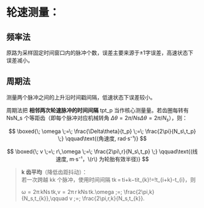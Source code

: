 # 轮速测量：

## 频率法

原路为采样固定时间窗口内的脉冲个数，误差主要来源于±1字误差，高速状态下误差减小。



## 周期法

测量两个脉冲之间的上升沿时间戳间隔，低速状态下误差较小。


周期法把 **相邻两次轮速脉冲的时间间隔** tpt_p 当作核心测量量。若齿圈每转有 NsN_s 个等距齿（即每个脉冲对应机械转角 $Δθ=2π/Ns\Delta\theta = 2\pi/N_s$），则：


$$
\boxed{\; \omega \;=\; \frac{\Delta\theta}{t_p} \;=\; \frac{2\pi}{N_s\,t_p} \;} \qquad\text{(角速度, rad·s⁻¹)}
$$

$$
\boxed{\; v \;=\; r\,\omega \;=\; \frac{2\pi\,r}{N_s\,t_p} \;} \qquad\text{(线速度, m·s⁻¹，\(r\) 为轮胎有效半径)}
$$




> **k 齿平均**（降低齿距抖动）：  
> 若一次跨越 kk 个脉冲，使用时间间隔 tk ⁣= ⁣ti+k−tit_{k}\!=\!t_{i+k}-t_{i}，则
> 
> ω  =  2π kNs tk,v  =  2π r kNs tk.\omega \;=\; \frac{2\pi\,k}{N_s\,t_{k}},\qquad v \;=\; \frac{2\pi\,r\,k}{N_s\,t_{k}}.